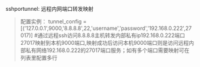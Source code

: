 sshportunnel: 远程内网端口转发映射
>配置实例：
>tunnel_config = [('127.0.0.1',9000,'8.8.8.8',22,'username','password','192.168.0.222',27017)]  #通过远程ssh访问8.8.8.8主机转发内部私有ip192.168.0.222端口27017映射到本机9000端口,映射成功后访问本机9000端口则是访问远程内部私有网络192.168.0.222的27017端口服务；如有多个端口需要映射可在列表里配置多行
